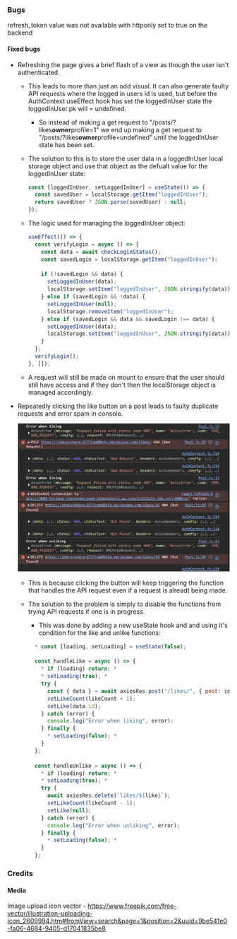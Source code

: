### Bugs

refresh_token value was not available with httponly set to true on the backend

#### Fixed bugs

- Refreshing the page gives a brief flash of a view as though the user isn't authenticated.

  - This leads to more than just an odd visual. It can also generate faulty API requests where the logged in users id is used, but before the AuthContext useEffect hook has set the loggedInUser state the loggedInUser.pk will = undefined.

    - So instead of making a get request to "/posts/?likes**owner**profile=1" we end up making a get request to "/posts/?likes**owner**profile=undefined" until the loggedInUser state has been set.

  - The solution to this is to store the user data in a loggedInUser local storage object and use that object as the defualt value for the loggedInUser state:
    ```js
    const [loggedInUser, setLoggedInUser] = useState(() => {
      const savedUser = localStorage.getItem("loggedInUser");
      return savedUser ? JSON.parse(savedUser) : null;
    });
    ```
  - The logic used for managing the loggedInUser object:

    ```js
    useEffect(() => {
      const verifyLogin = async () => {
        const data = await checkLoginStatus();
        const savedLogin = localStorage.getItem("loggedInUser");

        if (!savedLogin && data) {
          setLoggedInUser(data);
          localStorage.setItem("loggedInUser", JSON.stringify(data));
        } else if (savedLogin && !data) {
          setLoggedInUser(null);
          localStorage.removeItem("loggedInUser");
        } else if (savedLogin && data && savedLogin !== data) {
          setLoggedInUser(data);
          localStorage.setItem("loggedInUser", JSON.stringify(data));
        }
      };
      verifyLogin();
    }, []);
    ```
  - A request will still be made on mount to ensure that the user should still have access and if they don't then the localStorage object is managed accordingly.    


- Repeatedly clicking the like button on a post leads to faulty duplicate requests and error spam in console.

  ![Console logs after spamming the like button](readme-assets/like-spam.png)

  - This is because clicking the button will keep triggering the function that handles the API request even if a request is alreadt being made.

  - The solution to the problem is simply to disable the functions from trying API requests if one is in progress.

    - This was done by adding a new useState hook and and using it's condition for the like and unlike functions:
    ```js
      * const [loading, setLoading] = useState(false);

      const handleLike = async () => {
        * if (loading) return; *
        * setLoading(true); *
        try {
          const { data } = await axiosRes.post("/likes/", { post: id });
          setLikeCount(likeCount + 1);
          setLike(data.id);
        } catch (error) {
          console.log("Error when liking", error);
        } finally {
          * setLoading(false); *
        }
      };

      const handleUnlike = async () => {
        * if (loading) return; *
        * setLoading(true); *
        try {
          await axiosRes.delete(`likes/${like}`);
          setLikeCount(likeCount - 1);
          setLike(null);
        } catch (error) {
          console.log("Error when unliking", error);
        } finally {
          * setLoading(false); *
        }
      };
    ```


### Credits

#### Media

Image upload icon vector - https://www.freepik.com/free-vector/illustration-uploading-icon_2609994.htm#fromView=search&page=1&position=2&uuid=9be541e0-fa06-4684-9405-d17041835be8
